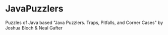 # JavaPuzzlers
Puzzles of Java
based "Java Puzzlers. Traps, Pitfalls, and Corner Cases" by Joshua Bloch & Neal Gafter

